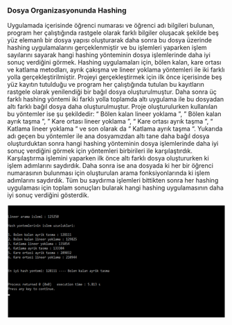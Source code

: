 ### Dosya Organizasyonunda Hashing
Uygulamada içerisinde öğrenci numarası ve öğrenci adı bilgileri bulunan, program her çalıştığında rastgele olarak farklı
bilgiler oluşacak şekilde beş yüz elemanlı bir dosya yapısı oluşturarak daha sonra bu dosya üzerinde hashing uygulamalarını gerçeklenmiştir ve
bu işlemleri yaparken işlem sayılarını sayarak hangi hashing yönteminin dosya işlemlerinde daha iyi sonuç verdiğini görmek. Hashing uygulamaları
için, bölen kalan, kare ortası ve katlama metodları, ayrık çakışma ve lineer yoklama yöntemleri ile iki farklı yolla gerçekleştirilmiştir.
Projeyi gerçekleştirmek için ilk önce içerisinde beş yüz kayıtın tutulduğu ve program her çalıştığında tutulan bu kayıtların rastgele olarak yenilendiği
bir bağıl dosya oluşturulmuştur. Daha sonra üç farklı hashing yöntemi iki farklı yolla toplamda altı uygulama ile bu dosyadan altı farklı bağıl dosya
daha oluşturulmuştur. Proje oluşturulurken kullanılan bu yöntemler ise şu şekildedir: “ Bölen kalan lineer yoklama ”, ” Bölen kalan ayrık taşma ”, ” Kare
ortası lineer yoklama ”, “ Kare ortası ayrık taşma ”, “ Katlama lineer yoklama “ ve son olarak da “ Katlama ayrık taşma “. Yukarıda adı geçen bu yöntemler
ile ana dosyamızdan altı tane daha bağıl dosya oluşturduktan sonra hangi hashing yönteminin dosya işlemlerinde daha iyi sonuç verdiğini görmek için yöntemleri
birbirileri ile karşılaştırdık.  Karşılaştırma işlemini yaparken ilk önce altı farklı dosya oluştururken ki işlem adımlarını saydırdık.
Daha sonra ise ana dosyada ki her bir öğrenci numarasının bulunması için oluşturulan arama fonksiyonlarında ki işlem adımlarını saydırdık.
Tüm bu saydırma işlemleri bittikten sonra her hashing uygulaması için toplam sonuçları bularak hangi hashing uygulamasının daha iyi sonuç verdiğini gösterdik.

<p align="center"><img src="images/img1.png"></p>
